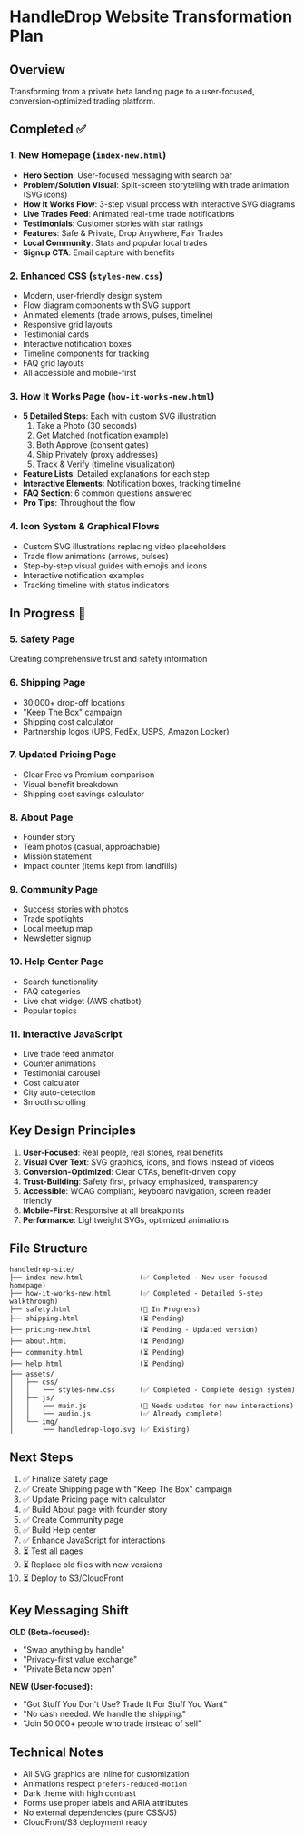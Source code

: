 # HandleDrop Website Transformation Plan

## Overview
Transforming from a private beta landing page to a user-focused, conversion-optimized trading platform.

## Completed ✅

### 1. New Homepage (`index-new.html`)
- **Hero Section**: User-focused messaging with search bar
- **Problem/Solution Visual**: Split-screen storytelling with trade animation (SVG icons)
- **How It Works Flow**: 3-step visual process with interactive SVG diagrams
- **Live Trades Feed**: Animated real-time trade notifications
- **Testimonials**: Customer stories with star ratings
- **Features**: Safe & Private, Drop Anywhere, Fair Trades
- **Local Community**: Stats and popular local trades
- **Signup CTA**: Email capture with benefits

### 2. Enhanced CSS (`styles-new.css`)
- Modern, user-friendly design system
- Flow diagram components with SVG support
- Animated elements (trade arrows, pulses, timeline)
- Responsive grid layouts
- Testimonial cards
- Interactive notification boxes
- Timeline components for tracking
- FAQ grid layouts
- All accessible and mobile-first

### 3. How It Works Page (`how-it-works-new.html`)
- **5 Detailed Steps**: Each with custom SVG illustration
  1. Take a Photo (30 seconds)
  2. Get Matched (notification example)
  3. Both Approve (consent gates)
  4. Ship Privately (proxy addresses)
  5. Track & Verify (timeline visualization)
- **Feature Lists**: Detailed explanations for each step
- **Interactive Elements**: Notification boxes, tracking timeline
- **FAQ Section**: 6 common questions answered
- **Pro Tips**: Throughout the flow

### 4. Icon System & Graphical Flows
- Custom SVG illustrations replacing video placeholders
- Trade flow animations (arrows, pulses)
- Step-by-step visual guides with emojis and icons
- Interactive notification examples
- Tracking timeline with status indicators

## In Progress 🚧

### 5. Safety Page
Creating comprehensive trust and safety information

### 6. Shipping Page
- 30,000+ drop-off locations
- "Keep The Box" campaign
- Shipping cost calculator
- Partnership logos (UPS, FedEx, USPS, Amazon Locker)

### 7. Updated Pricing Page
- Clear Free vs Premium comparison
- Visual benefit breakdown
- Shipping cost savings calculator

### 8. About Page
- Founder story
- Team photos (casual, approachable)
- Mission statement
- Impact counter (items kept from landfills)

### 9. Community Page
- Success stories with photos
- Trade spotlights
- Local meetup map
- Newsletter signup

### 10. Help Center Page
- Search functionality
- FAQ categories
- Live chat widget (AWS chatbot)
- Popular topics

### 11. Interactive JavaScript
- Live trade feed animator
- Counter animations
- Testimonial carousel
- Cost calculator
- City auto-detection
- Smooth scrolling

## Key Design Principles

1. **User-Focused**: Real people, real stories, real benefits
2. **Visual Over Text**: SVG graphics, icons, and flows instead of videos
3. **Conversion-Optimized**: Clear CTAs, benefit-driven copy
4. **Trust-Building**: Safety first, privacy emphasized, transparency
5. **Accessible**: WCAG compliant, keyboard navigation, screen reader friendly
6. **Mobile-First**: Responsive at all breakpoints
7. **Performance**: Lightweight SVGs, optimized animations

## File Structure

```
handledrop-site/
├── index-new.html              (✅ Completed - New user-focused homepage)
├── how-it-works-new.html       (✅ Completed - Detailed 5-step walkthrough)
├── safety.html                 (🚧 In Progress)
├── shipping.html               (⏳ Pending)
├── pricing-new.html            (⏳ Pending - Updated version)
├── about.html                  (⏳ Pending)
├── community.html              (⏳ Pending)
├── help.html                   (⏳ Pending)
├── assets/
│   ├── css/
│   │   └── styles-new.css      (✅ Completed - Complete design system)
│   ├── js/
│   │   ├── main.js             (🔄 Needs updates for new interactions)
│   │   └── audio.js            (✅ Already complete)
│   └── img/
│       └── handledrop-logo.svg (✅ Existing)
```

## Next Steps

1. ✅ Finalize Safety page
2. ✅ Create Shipping page with "Keep The Box" campaign
3. ✅ Update Pricing page with calculator
4. ✅ Build About page with founder story
5. ✅ Create Community page
6. ✅ Build Help center
7. ✅ Enhance JavaScript for interactions
8. ⏳ Test all pages
9. ⏳ Replace old files with new versions
10. ⏳ Deploy to S3/CloudFront

## Key Messaging Shift

**OLD (Beta-focused):**
- "Swap anything by handle"
- "Privacy-first value exchange"
- "Private Beta now open"

**NEW (User-focused):**
- "Got Stuff You Don't Use? Trade It For Stuff You Want"
- "No cash needed. We handle the shipping."
- "Join 50,000+ people who trade instead of sell"

## Technical Notes

- All SVG graphics are inline for customization
- Animations respect `prefers-reduced-motion`
- Dark theme with high contrast
- Forms use proper labels and ARIA attributes
- No external dependencies (pure CSS/JS)
- CloudFront/S3 deployment ready


